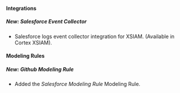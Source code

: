 
#### Integrations
##### New: Salesforce Event Collector
- Salesforce logs event collector integration for XSIAM. (Available in Cortex XSIAM).

#### Modeling Rules
##### New: Github Modeling Rule
- Added the *Salesforce Modeling Rule* Modeling Rule.